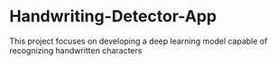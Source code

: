 # Handwriting-Detector-App

This project focuses on developing a deep learning model capable of recognizing handwritten characters
